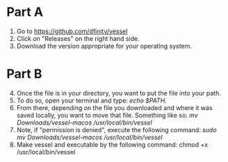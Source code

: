 
# Part A
1.  Go to https://github.com/dfinity/vessel
2. Click on "Releases" on the right hand side.
3. Download the version appropriate for your operating system.

# Part B
4. Once the file is in your directory, you want to put the file into your path.
5. To do so, open your terminal and type: *echo $PATH*. 
6. From there, depending on the file you downloaded and where it was saved locally, you want to move that file. 
Something like so: *mv Downloads/vessel-macos /usr/local/bin/vessel*
8. Note, if "permission is denied", execute the following command: *sudo mv Downloads/vessel-macos /usr/local/bin/vessel*
9. Make vessel and executable by the following command: chmod +x /usr/local/bin/vessel
